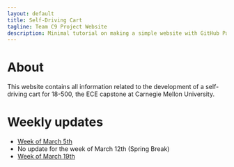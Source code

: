 ```yaml
---
layout: default
title: Self-Driving Cart
tagline: Team C9 Project Website
description: Minimal tutorial on making a simple website with GitHub Pages
---
```


# About

This website contains all information related to the development of
a self-driving cart for 18-500, the ECE capstone at Carnegie Mellon University.

# Weekly updates

* [Week of March 5th](pages/weekly-update-1.html)
* No update for the week of March 12th (Spring Break)
* [Week of March 19th](pages/weekly-update-3.html)
